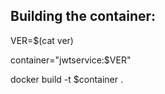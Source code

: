 ## Building the container:

VER=$(cat ver)

container="jwtservice:$VER"

docker build -t $container .
